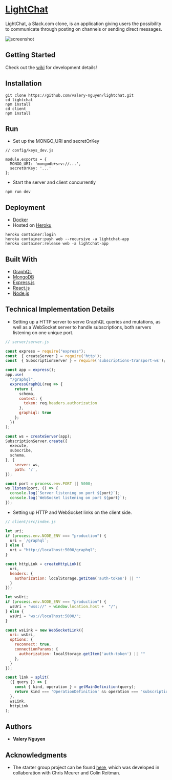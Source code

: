 # [LightChat]

LightChat, a Slack.com clone, is an application giving users the possibility to communicate through posting on channels or sending direct messages.

![screenshot](https://user-images.githubusercontent.com/13773733/58672477-16b4a480-8315-11e9-8779-eb32b379005a.png)

## Getting Started

Check out the [wiki] for development details!

## Installation

```
git clone https://github.com/valery-nguyen/lightchat.git
cd lightchat
npm install
cd client
npm install
```

## Run

* Set up the MONGO_URI and secretOrKey

```
// config/keys_dev.js

module.exports = {
  MONGO_URI: 'mongodb+srv://...',
  secretOrKey: '...'
};
```

* Start the server and client concurrently

```
npm run dev
```

## Deployment

* [Docker](https://www.docker.com/)
* Hosted on [Heroku](https://www.heroku.com/)

```
heroku container:login
heroku container:push web --recursive -a lightchat-app
heroku container:release web -a lightchat-app
```

## Built With

* [GraphQL](https://graphql.org)
* [MongoDB](https://www.mongodb.com/)
* [Express.js](https://expressjs.com/)
* [React.js](https://reactjs.org)
* [Node.js](https://nodejs.org/)

## Technical Implementation Details

* Setting up a HTTP server to serve GraphQL queries and mutations, as well as a WebSocket server to handle subscriptions,
both servers listening on one unique port.

```js
// server/server.js

const express = require("express");
const  { createServer } = require('http');
const  { SubscriptionServer } = require('subscriptions-transport-ws');

const app = express();
app.use(
  "/graphql",
  expressGraphQL(req => {
    return {
      schema,
      context: {
        token: req.headers.authorization
      },
      graphiql: true
    };
  })
);

const ws = createServer(app);
SubscriptionServer.create({
  execute,
  subscribe,
  schema,
}, {
    server: ws,
    path: '/',
});

const port = process.env.PORT || 5000;
ws.listen(port, () => {
  console.log(`Server listening on port ${port}`);
  console.log(`WebSocket listening on port ${port}`);
});
```

* Setting up HTTP and WebSocket links on the client side.

```js
// client/src/index.js

let uri;
if (process.env.NODE_ENV === "production") {
  uri = `/graphql`;
} else {
  uri = "http://localhost:5000/graphql";
}

const httpLink = createHttpLink({
  uri,
  headers: {
    authorization: localStorage.getItem('auth-token') || ""
  }
});

let wsUri;
if (process.env.NODE_ENV === "production") {
  wsUri = "wss://" + window.location.host +  "/";
} else {
  wsUri = "ws://localhost:5000/";
}

const wsLink = new WebSocketLink({
  uri: wsUri,
  options: {
    reconnect: true,
    connectionParams: {
      authorization: localStorage.getItem('auth-token') || ""
    },
  }
});

const link = split(
  ({ query }) => {
    const { kind, operation } = getMainDefinition(query);
    return kind === 'OperationDefinition' && operation === 'subscription';
  },
  wsLink,
  httpLink
);
```

## Authors

* **Valery Nguyen**

## Acknowledgments

* The starter group project can be found [here](https://github.com/valery-nguyen/ezeechat), which was developed in collaboration with Chris Meurer and Colin Reitman.

[//]: # (reference links are listed below)
[LightChat]: <https://lightchat-app.herokuapp.com/>
[wiki]: <https://github.com/valery-nguyen/lightchat/wiki/>
